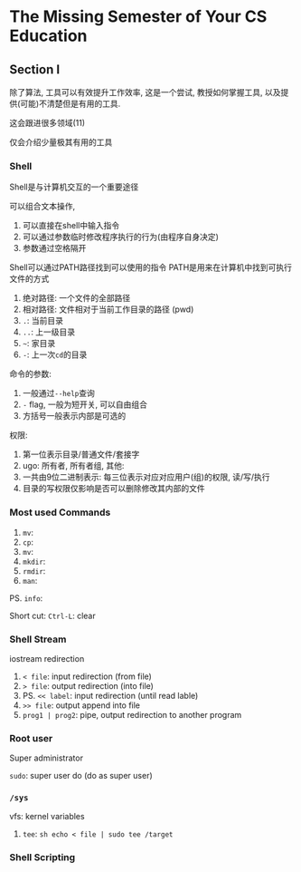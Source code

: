 # The Missing Semester of Your CS Education

## Section I

除了算法, 工具可以有效提升工作效率,
这是一个尝试, 教授如何掌握工具, 以及提供(可能)不清楚但是有用的工具.

这会跟进很多领域(11)

仅会介绍少量极其有用的工具

### Shell

Shell是与计算机交互的一个重要途径

可以组合文本操作,

1. 可以直接在shell中输入指令
2. 可以通过参数临时修改程序执行的行为(由程序自身决定)
3. 参数通过空格隔开

Shell可以通过PATH路径找到可以使用的指令
PATH是用来在计算机中找到可执行文件的方式

1. 绝对路径: 一个文件的全部路径
2. 相对路径: 文件相对于当前工作目录的路径 (pwd)
3. `.`: 当前目录
4. `..`: 上一级目录
5. `~`: 家目录
6. `-`: 上一次`cd`的目录

命令的参数:

1. 一般通过`--help`查询
2. `-` flag, 一般为短开关, 可以自由组合
3. 方括号一般表示内部是可选的

权限:

1. 第一位表示目录/普通文件/套接字
2. ugo: 所有者, 所有者组, 其他:
3. 一共由9位二进制表示: 每三位表示对应对应用户(组)的权限, 读/写/执行
4. 目录的写权限仅影响是否可以删除修改其内部的文件

### Most used Commands

1. `mv`:
1. `cp`:
1. `mv`:
1. `mkdir`:
1. `rmdir`:
1. `man`:

PS. `info`:

Short cut:
`Ctrl-L`: clear

### Shell Stream

iostream redirection

1. `< file`: input redirection (from file)
2. `> file`: output redirection (into file)
3. PS. `<< label`: input redirection (until read lable)
4. `>> file`: output append into file
5. `prog1 | prog2`: pipe, output redirection to another program

### Root user

Super administrator

`sudo`: super user do (do as super user)

### `/sys`

vfs: kernel variables

1. `tee`: ```sh echo < file | sudo tee /target```

### Shell Scripting
